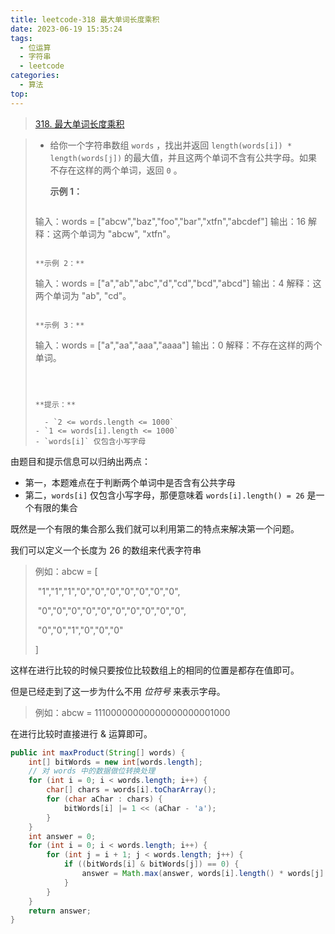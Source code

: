```yaml
---
title: leetcode-318 最大单词长度乘积
date: 2023-06-19 15:35:24
tags:
  - 位运算
  - 字符串
  - leetcode
categories:
  - 算法
top:
---
```


> [318. 最大单词长度乘积](https://leetcode.cn/problems/maximum-product-of-word-lengths/)
>

<!-- more -->

> - 给你一个字符串数组 `words` ，找出并返回 `length(words[i]) * length(words[j])` 的最大值，并且这两个单词不含有公共字母。如果不存在这样的两个单词，返回 `0` 。
>
> 
>
>   **示例 1：**
>
>      ```
> 输入：words = ["abcw","baz","foo","bar","xtfn","abcdef"]
>   输出：16 
> 解释：这两个单词为 "abcw", "xtfn"。
>   ```
> 
>   **示例 2：**
> 
>   ```
>   输入：words = ["a","ab","abc","d","cd","bcd","abcd"]
>   输出：4 
>   解释：这两个单词为 "ab", "cd"。
>   ```
> 
>   **示例 3：**
> 
>   ```
>  输入：words = ["a","aa","aaa","aaaa"]
>   输出：0 
>  解释：不存在这样的两个单词。
>   ```
> 
> 
> 
>  **提示：**
> 
>     - `2 <= words.length <= 1000`
>   - `1 <= words[i].length <= 1000`
>   - `words[i]` 仅包含小写字母

由题目和提示信息可以归纳出两点：

* 第一，本题难点在于判断两个单词中是否含有公共字母
* 第二，`words[i]` 仅包含小写字母，那便意味着 `words[i].length() = 26` 是一个有限的集合

既然是一个有限的集合那么我们就可以利用第二的特点来解决第一个问题。

我们可以定义一个长度为 26 的数组来代表字符串

> 例如：abcw = [
>
> ​	"1","1","1","0","0","0","0","0","0","0",
>
> ​	"0","0","0","0","0","0","0","0","0","0",
>
> ​	"0","0","1","0","0","0"
>
> ]

这样在进行比较的时候只要按位比较数组上的相同的位置是都存在值即可。

但是已经走到了这一步为什么不用 _位符号_ 来表示字母。

> 例如：abcw = 11100000000000000000001000

在进行比较时直接进行 & 运算即可。

```java
public int maxProduct(String[] words) {
    int[] bitWords = new int[words.length];
    // 对 words 中的数据做位转换处理
    for (int i = 0; i < words.length; i++) {
        char[] chars = words[i].toCharArray();
        for (char aChar : chars) {
            bitWords[i] |= 1 << (aChar - 'a');
        }
    }
    int answer = 0;
    for (int i = 0; i < words.length; i++) {
        for (int j = i + 1; j < words.length; j++) {
            if ((bitWords[i] & bitWords[j]) == 0) {
                answer = Math.max(answer, words[i].length() * words[j].length());
            }
        }
    }
    return answer;
}
```

